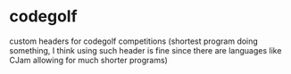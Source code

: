 # codegolf
custom headers for codegolf competitions (shortest program doing something, I think using such header is fine since there are languages like CJam allowing for much shorter programs)
